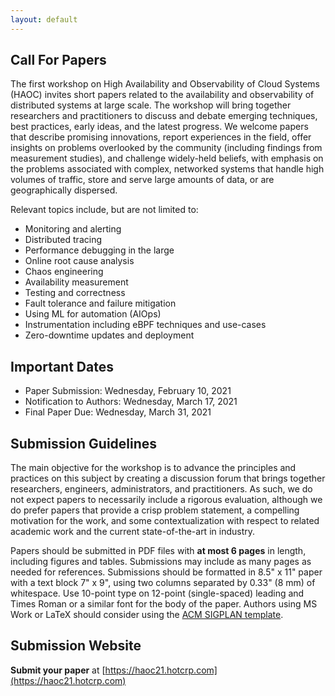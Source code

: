 ```yaml
---
layout: default
---
```


## Call For Papers

The first workshop on High Availability and Observability of Cloud Systems
(HAOC) invites short papers related to the availability and observability of
distributed systems at large scale. The workshop will bring together
researchers and practitioners to discuss and debate emerging techniques, best
practices, early ideas, and the latest progress. We welcome papers that
describe promising innovations, report experiences in the field, offer insights
on problems overlooked by the community (including findings from measurement
studies), and challenge widely-held beliefs, with emphasis on the problems
associated with complex, networked systems that handle high volumes of traffic,
store and serve large amounts of data, or are geographically dispersed. 

Relevant topics include, but are not limited to:
* Monitoring and alerting
* Distributed tracing
* Performance debugging in the large
* Online root cause analysis
* Chaos engineering
* Availability measurement
* Testing and correctness
* Fault tolerance and failure mitigation
* Using ML for automation (AIOps)
* Instrumentation including eBPF techniques and use-cases
* Zero-downtime updates and deployment

## Important Dates

* Paper Submission: Wednesday, February 10, 2021
* Notification to Authors: Wednesday, March 17, 2021
* Final Paper Due: Wednesday, March 31, 2021

## Submission Guidelines

The main objective for the workshop is to advance the principles and practices on
this subject by creating a discussion forum that brings together researchers,
engineers, administrators, and practitioners. As such, we do not expect papers
to necessarily include a rigorous evaluation, although we do prefer papers that
provide a crisp problem statement, a compelling motivation for the work, and
some contextualization with respect to related academic work and the current
state-of-the-art in industry.

Papers should be submitted in PDF files with **at most 6 pages** in length, including
figures and tables. Submissions may include as many pages as needed for references.
Submissions should be formatted in 8.5" x 11" paper with a text block 7" x 9", 
using two columns separated by 0.33" (8 mm) of whitespace. Use 10-point type on 
12-point (single-spaced) leading and Times Roman or a similar font for the 
body of the paper. Authors using MS Work or LaTeX should consider using 
the [ACM SIGPLAN template](https://www.acm.org/publications/proceedings-template).

## Submission Website

**Submit your paper** at [https://haoc21.hotcrp.com](https://haoc21.hotcrp.com)


